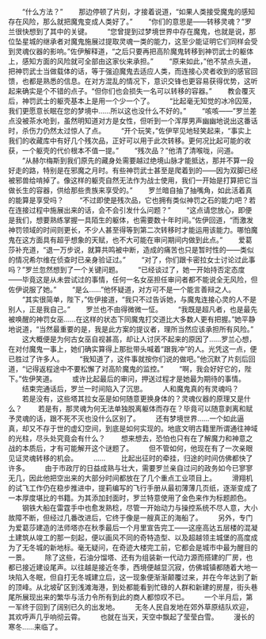 　　“什么方法？”
　　那边停顿了片刻，才接着说道，“如果人类接受魔鬼的感知存在风险，那么就把魔鬼变成人类好了。”
　　“你们的意思是——转移灵魂？”罗兰很快想到了其中的关键。
　　“您曾提到过梦境世界中存在魔鬼，也就是说，那位坠星城的继承者对魔鬼施展过提取灵魂一类的能力，这至少能证明它们同样会受到灵魂仪器的影响。”佐伊解释道，“之后只要再把高阶魔鬼转移到神罚武士的躯体上，感知方面的风险就可全部由这家伙来承担。”
　　“原来如此，”他不禁点头道，把神罚武士当做载体的话，等于强迫魔鬼去适应人类，而连接心灵者收到的感官回馈，也都是熟悉的信息。在对方混乱的情况下，意识交锋也更容易获得优势，这听起来确实是个不错的点子。“但你们也会损失一名可以转移的容器。”
　　教会覆灭后，神罚武士的躯壳基本上是用一个少一个了。
　　“比起毫无知觉的冰冷囚笼，我们更愿意长眠在您的梦境中……所以这也没什么不好的。”
　　“咳咳——”罗兰差点没被茶水呛到，虽然明知道对方是女性，但听到一个浑厚男声幽幽地说出这番话时，杀伤力仍然太过惊人了点。
　　“开个玩笑，”佐伊罕见地轻笑起来，“事实上我们的收藏库中有好几个残次品，正好可以用于此次转移。更何况比起可能的收获，一个躯壳的代价根本不值一提。”
　　“残次品？”他清了清喉咙，问道。
　　“从赫尔梅斯到我们原先的藏身处需要越过绝境山脉才能抵达，那并不算一段好走的路，特别是在邪魔之月时。有些神罚武士甚至是爬着到的——因为双脚已经被邪兽给啃掉了。像这样的躯壳自然无法作为战士使用，我们一开始是打算把它当做长生的容器，供给那些贵族来享受的。”
　　罗兰暗自抽了抽嘴角，如此活着真的能算是享受吗？
　　“不过即使是残次品，它也拥有类似神罚之石的能力吧？若在连接过程中施展出来的话，会不会引发什么问题？”
　　“这点请您放心，即便是我们，想要熟练掌握一具陌生的躯体，也需要数十年时间。”佐伊回道，“而激发神罚领域的时间则更长，不少人甚至得等到第二次转移时才能运用该能力。哪怕魔鬼在这方面具有超乎想象的天赋，也不大可能在审问期间内做到此点。”
　　爱葛莎补充道，“退一万步说，就算共鸣被中断，造成的痛苦也只是暂时性的——类似的情况希尔维在侦查时已亲身验证过。”
　　“对了，你们跟卡密拉女士讨论过此事吗？”罗兰忽然想到了一个关键问题。
　　“已经谈过了，她一开始持否定态度——毕竟这是从未尝试过的事情，任何一名女巫担任审问者都不能说全无风险，但佐伊说服了她。”
　　“是么……”他怀疑道，对方可不是一个能言善辩之人。
　　“其实很简单，陛下，”佐伊接道，“我只不过告诉她，与魔鬼连接心灵的人不是别人，正是我自己。”
　　罗兰也不由得微微一怔。
　　“我既是超凡者，也是最先被唤醒的神罚女巫……在这样的状态下同魔鬼打交道比大多数人更有把握。”她平静地说道，“当然最重要的是，我是此方案的提议者，理所当然应该承担所有风险。”
　　这大概便是为何古女巫自视甚高，却让人讨厌不起来的原因了……罗兰心想，在对付魔鬼一事上，她们确实算得上那批带头喊着“跟我冲”的人。光凭这一点，便已胜过了许多人。
　　“我知道了，这件事就按你们说的做吧。”他沉默了片刻后回道，“记得返程途中不要松懈了对高阶魔鬼的监控。”
　　“啊，我会好好它的，陛下。”佐伊笑道。
　　或许比起最后的审问，押送过程才是她最为期待的事情。
　　结束完通话后，罗兰一时间陷入了沉思。
　　人和魔鬼真的有灵魂吗？
　　若是没有，这些塔其拉女巫是如何随意更换身体的？灵魂仪器的原理又是什么？
　　若是有，那灵魂为何无法单独脱离躯体而存在？毕竟可以随意剥离和赋予灵魂的话，跟不死不灭也没什么区别了。
　　还有梦境世界……一个如此逼真，却又不存于世的虚幻空间，到底是如何实现的。地底文明古籍里所谓通往神域的光柱，尽头处究竟会有什么？
　　想来想去，恐怕也只有在了解魔力和神意之战的本质后，才有可能解开这个谜题了。
　　但不管如何，他现在有了一次亲眼见证灵魂转移的机会。
　　……
　　比起出征时的牵挂，归途的时间仿佛都快了许多。
　　由于市政厅的日益成熟与壮大，需要罗兰亲自过问的政务如今已寥寥无几，因此他把空出来的大部分时间都放在了几个重点工业项目上。
　　滑翔机的试飞工作仍在稳步推进中，提莉编写的飞行手册从最初薄薄几页纸，逐渐变成了一本厚度堪比的书籍。为其添加封面时，罗兰特意使用了金色来作为标题颜色。
　　钢铁大船在雷霆手中也愈发熟稔，尽管一开始动力与操控系统不尽人意，大小故障不断，但经过几番改进后，它终于像是一艘真正的海船了。
　　另外，专门为爱葛莎建造的法师塔亦在秋季最后一个月里宣告完工——这座高达五层楼的混凝土建筑从竣工的那一刻起，便以画风不同的奇特造型、以及超越领主城堡的高度成为了无冬城的新地标。毫无疑问，在奇迹大楼完工前，它都会是城市中最为醒目的一景。
　　除了这些，石油分馏塔、还有为组装新一代动力源而搭建的厂房，也都已接近建设尾声。以往越是接近冬季，西境便越显沉寂，仿佛城镇都随着大地一块陷入冬眠，但自打无冬城建立后，这一现象便渐渐颠覆过来，并在今年达到了新的顶峰。从北坡矿区到浅滩海港，到处都能看到忙碌的人群和新建的房屋，街头巷尾所展现出来的繁华与活力令所有到此的商人都惊叹不已。
　　一个半月后，第一军终于回到了阔别已久的出发地。
　　无冬人民自发地在郊外草原结队欢迎，其欢呼声几乎响彻云霄。
　　也就在当天，天空中飘起了莹莹白雪。
　　漫长的寒冬……来临了。